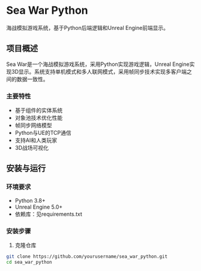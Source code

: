 # Sea War Python

海战模拟游戏系统，基于Python后端逻辑和Unreal Engine前端显示。

## 项目概述

Sea War是一个海战模拟游戏系统，采用Python实现游戏逻辑，Unreal Engine实现3D显示。系统支持单机模式和多人联网模式，采用帧同步技术实现多客户端之间的数据一致性。

### 主要特性

- 基于组件的实体系统
- 对象池技术优化性能
- 帧同步网络模型
- Python与UE的TCP通信
- 支持AI和人类玩家
- 3D战场可视化

## 安装与运行

### 环境要求

- Python 3.8+
- Unreal Engine 5.0+
- 依赖库：见requirements.txt

### 安装步骤

1. 克隆仓库
```bash
git clone https://github.com/yourusername/sea_war_python.git
cd sea_war_python
```
